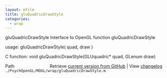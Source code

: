 ```yaml
---
layout: mfile
title: gluQuadricDrawStyle
categories:
  - wrap
---
```


gluQuadricDrawStyle  Interface to OpenGL function gluQuadricDrawStyle

usage:  gluQuadricDrawStyle\( quad, draw \)

C function:  void gluQuadricDrawStyle\(GLUquadric\* quad, GLenum draw\)


<div class="code_header" style="text-align:right;">
  <span style="float:left;">Path&nbsp;&nbsp;</span> <span class="counter">Retrieve <a href=
  "https://raw.github.com/Psychtoolbox-3/Psychtoolbox-3/beta/./PsychOpenGL/MOGL/wrap/gluQuadricDrawStyle.m">current version from GitHub</a> | View <a href=
  "https://github.com/Psychtoolbox-3/Psychtoolbox-3/commits/beta/./PsychOpenGL/MOGL/wrap/gluQuadricDrawStyle.m">changelog</a></span>
</div>
<div class="code">
  <code>./PsychOpenGL/MOGL/wrap/gluQuadricDrawStyle.m</code>
</div>
